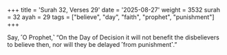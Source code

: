 +++
title = 'Surah 32, Verses 29'
date = '2025-08-27'
weight = 3532
surah = 32
ayah = 29
tags = ["believe", "day", "faith", "prophet", "punishment"]
+++

Say, ˹O Prophet,˺ “On the Day of Decision it will not benefit the disbelievers to believe then, nor will they be delayed ˹from punishment˺.”